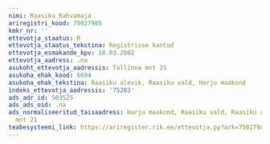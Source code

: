 ```yaml
---
nimi: Raasiku Rahvamaja
ariregistri_kood: 75027985
kmkr_nr: ''
ettevotja_staatus: R
ettevotja_staatus_tekstina: Registrisse kantud
ettevotja_esmakande_kpv: 18.03.2002
ettevotja_aadress: .na
asukoht_ettevotja_aadressis: Tallinna mnt 21
asukoha_ehak_kood: 6694
asukoha_ehak_tekstina: Raasiku alevik, Raasiku vald, Harju maakond
indeks_ettevotja_aadressis: '75203'
ads_adr_id: 503525
ads_ads_oid: .na
ads_normaliseeritud_taisaadress: Harju maakond, Raasiku vald, Raasiku alevik, Tallinna
  mnt 21
teabesysteemi_link: https://ariregister.rik.ee/ettevotja.py?ark=75027985&ref=rekvisiidid
---
```

